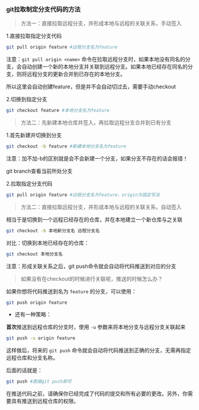 ### git拉取制定分支代码的方法

> 方法一：直接拉取远程分支，并形成本地与远程的关联关系，手动签入

1.直接拉取指定分支代码

```bash
git pull origin feature #远程分支名为feature
```

注意：`git pull origin <name>` 命令在拉取远程分支时，如果本地没有同名的分支，会自动创建一个新的本地分支并关联到远程分支。如果本地已经存在同名的分支，则将远程分支的更新合并到已存在的本地分支。

所以这里会自动创建feature，但是并不会自动切过去，需要手动checkout

2.切换到指定分支

```bash
git checkout feature #本地分支名为feature
```

> 方法二：先新建本地仓库并签入，再拉取远程分支合并到已有分支

1.首先新建并切换到分支

```bash
git checkout -b feature #新建本地分支名为feature
```

注意：加不加-b的区别就是会不会新建一个分支，如果分支不存在的话会报错！

git branch查看当前所处分支

2.拉取指定分支代码

```bash
git pull origin feature #远程分支名为feature，origin为固定写法
```



> 方法二：直接拉取远程分支，并形成本地与远程的关联关系，自动签入

相当于是切换到一个远程已经存在的仓库，并在本地建立一个新仓库与之关联

```bash
git checkout -b 本地新分支名 远程分支名
```

对比：切换到本地已经存在的仓库：

```bash
git checkout 本地分支名
```

注意：形成关联关系之后，git push命令就会自动将代码推送到对应的分支



> 如果没有在checkout的时候进行关联呢，推送的时候怎么办？

如果你想将代码推送到名为 `feature` 的分支，可以使用：

```bash
git push origin feature
```

- 还有一种策略：

**首次**推送到远程仓库的分支时，使用 `-u` 参数来将本地分支与远程分支关联起来

```bash
git push -u origin feature
```

这样做后，将来的 `git push` 命令就会自动将代码推送到正确的分支，无需再指定远程仓库和分支名称。

后面的话就是：

```bash
git push #直接git push即可
```

在推送代码之前，请确保你已经完成了代码的提交和所有必要的更改。另外，你需要具有推送到远程仓库的权限。

